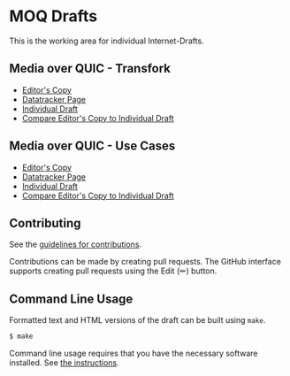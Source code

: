 # MOQ Drafts

This is the working area for individual Internet-Drafts.

## Media over QUIC - Transfork

* [Editor's Copy](https://OkutaniDaichi0106.github.io/moq-transfork/#go.draft-lcurley-moq-transfork.html)
* [Datatracker Page](https://datatracker.ietf.org/doc/draft-lcurley-moq-transfork)
* [Individual Draft](https://datatracker.ietf.org/doc/html/draft-lcurley-moq-transfork)
* [Compare Editor's Copy to Individual Draft](https://OkutaniDaichi0106.github.io/moq-drafts/#go.draft-lcurley-moq-transfork.diff)

## Media over QUIC - Use Cases

* [Editor's Copy](https://kixelated.github.io/moq-drafts/#go.draft-lcurley-moq-use-cases.html)
* [Datatracker Page](https://datatracker.ietf.org/doc/draft-lcurley-moq-use-cases)
* [Individual Draft](https://datatracker.ietf.org/doc/html/draft-lcurley-moq-use-cases)
* [Compare Editor's Copy to Individual Draft](https://kixelated.github.io/moq-drafts/#go.draft-lcurley-moq-use-cases.diff)


## Contributing

See the
[guidelines for contributions](https://github.com/OkutaniDaichi0106/moq-transfork/blob/main/CONTRIBUTING.md).

Contributions can be made by creating pull requests.
The GitHub interface supports creating pull requests using the Edit (✏) button.


## Command Line Usage

Formatted text and HTML versions of the draft can be built using `make`.

```sh
$ make
```

Command line usage requires that you have the necessary software installed.  See
[the instructions](https://github.com/martinthomson/i-d-template/blob/main/doc/SETUP.md).

